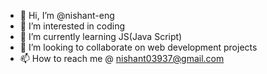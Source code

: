 - 👋 Hi, I’m @nishant-eng
- 👀 I’m interested in coding
- 🌱 I’m currently learning JS(Java Script)
- 💞️ I’m looking to collaborate on web development projects
- 📫 How to reach me @ nishant03937@gmail.com

<!---
nishant-eng/nishant-eng is a ✨ special ✨ repository because its `README.md` (this file) appears on your GitHub profile.
You can click the Preview link to take a look at your changes.
--->
